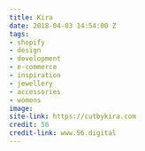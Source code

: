 ```yaml
---
title: Kira
date: 2018-04-03 14:54:00 Z
tags:
- shopify
- design
- development
- e-commerce
- inspiration
- jewellery
- accessories
- womens
image: 
site-link: https://cutbykira.com
credit: 56
credit-link: www.56.digital
---
```


